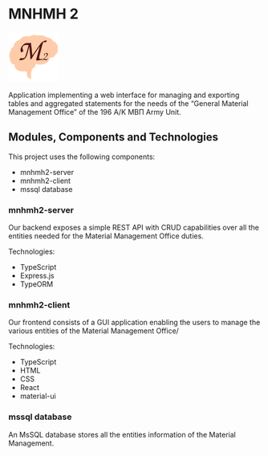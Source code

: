 # MNHMH 2


![](./mnhmh2_logo_100.png)


Application implementing a web interface for managing and exporting tables and aggregated statements for the needs of the “General Material Management Office” of the 196 Α/Κ ΜΒΠ Army Unit.

## Modules, Components and Technologies
This project uses the following components:
- mnhmh2-server
- mnhmh2-client
- mssql database

### mnhmh2-server
Our backend exposes a simple REST API with CRUD capabilities over all the entities needed for the Material Management Office duties.

Technologies:
- TypeScript
- Express.js
- TypeORM


### mnhmh2-client
Our frontend consists of a GUI application enabling the users to manage the various entities of the Material Management Office/

Technologies:
- TypeScript
- HTML
- CSS
- React
- material-ui

### mssql database
An MsSQL database stores all the entities information of the Material Management.
